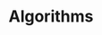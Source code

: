 ---
title: Algorithms
layout: collection
permalink: /algorithms/
collection: algorithms
entries_layout: grid
classes: wide
---
